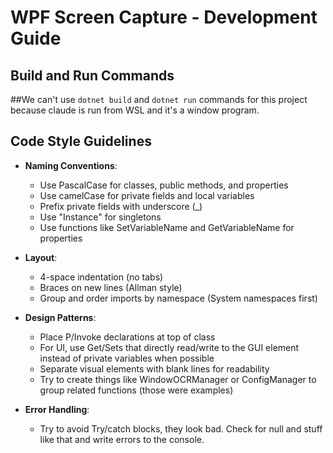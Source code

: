 # WPF Screen Capture - Development Guide

## Build and Run Commands
##We can't use `dotnet build` and `dotnet run` commands for this project because claude is run from WSL and it's a window program.

## Code Style Guidelines
- **Naming Conventions**:
  - Use PascalCase for classes, public methods, and properties
  - Use camelCase for private fields and local variables
  - Prefix private fields with underscore (_)
  - Use "Instance" for singletons
  - Use functions like SetVariableName and GetVariableName for properties
  
- **Layout**:
  - 4-space indentation (no tabs)
  - Braces on new lines (Allman style)
  - Group and order imports by namespace (System namespaces first)
  
- **Design Patterns**:
  - Place P/Invoke declarations at top of class
  - For UI, use Get/Sets that directly read/write to the GUI element instead of private variables when possible
  - Separate visual elements with blank lines for readability
  - Try to create things like WindowOCRManager or ConfigManager to group related functions (those were examples)


- **Error Handling**:
   - Try to avoid Try/catch blocks, they look bad.  Check for null and stuff like that and write errors to the console.